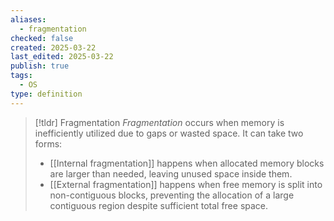 ```yaml
---
aliases:
  - fragmentation
checked: false
created: 2025-03-22
last_edited: 2025-03-22
publish: true
tags:
  - OS
type: definition
---
```

>[!tldr] Fragmentation
>_Fragmentation_ occurs when memory is inefficiently utilized due to gaps or wasted space. It can take two forms:
> - [[Internal fragmentation]] happens when allocated memory blocks are larger than needed, leaving unused space inside them.
>- [[External fragmentation]] happens when free memory is split into non-contiguous blocks, preventing the allocation of a large contiguous region despite sufficient total free space.
